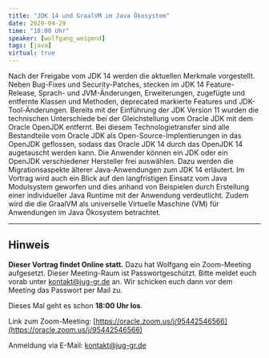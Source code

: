 ```yaml
---
title: "JDK 14 und GraalVM im Java Ökosystem"
date: 2020-04-29
time: "18:00 Uhr"
speaker: [wolfgang_weigend]
tags: [java]
virtual: true
---
```


Nach der Freigabe vom JDK 14 werden die aktuellen Merkmale vorgestellt. Neben Bug-Fixes und Security-Patches, stecken im
JDK 14 Feature-Release, Sprach- und JVM-Änderungen, Erweiterungen, zugefügte und entfernte Klassen und Methoden,
deprecated markierte Features und JDK-Tool-Änderungen. Bereits mit der Einführung der JDK Version 11 wurden die
technischen Unterschiede bei der Gleichstellung vom Oracle JDK mit dem Oracle OpenJDK entfernt. Bei diesem
Technologietransfer sind alle Bestandteile vom Oracle JDK als Open-Source-Implentierungen in das OpenJDK geflossen,
sodass das Oracle JDK 14 durch das OpenJDK 14 augetauscht werden kann. Die Anwender können ein JDK oder ein OpenJDK
verschiedener Hersteller frei auswählen. Dazu werden die Migrationsaspekte älterer Java-Anwendungen zum JDK 14
erläutert. Im Vortrag wird auch ein Blick auf den langfristigen Einsatz vom Java Modulsystem geworfen und dies anhand
von Beispielen durch Erstellung einer individueller Java Runtime mit der Anwendung verdeutlicht. Zudem wird die die
GraalVM als universelle Virtuelle Maschine (VM) für Anwendungen im Java Ökosystem betrachtet.

---

## Hinweis

**Dieser Vortrag findet Online statt.** Dazu hat Wolfgang ein Zoom-Meeting aufgesetzt. Dieser Meeting-Raum ist
Passwortgeschützt. Bitte meldet euch vorab unter [kontakt@jug-gr.de](mailto:kontakt@jug-gr.de) an. Wir schicken euch
dann vor dem Meeting das Passwort per Mail zu.

Dieses Mal geht es schon **18:00 Uhr los**.

Link zum Zoom-Meeting: [https://oracle.zoom.us/j/95442546566](https://oracle.zoom.us/j/95442546566)

Anmeldung via E-Mail: [kontakt@jug-gr.de](mailto:kontakt@jug-gr.de)
